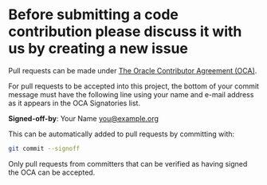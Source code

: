 # Before submitting a code contribution please discuss it with us by creating a new issue

Pull requests can be made under [The Oracle Contributor Agreement (OCA)](https://www.oracle.com/technetwork/community/oca-486395.html).

For pull requests to be accepted into this project, the bottom of your commit message must have the following line using your name and e-mail address as it appears in the OCA Signatories list.

**Signed-off-by**: Your Name you@example.org

This can be automatically added to pull requests by committing with:

```bash
git commit --signoff
```

Only pull requests from committers that can be verified as having signed the OCA can be accepted.
